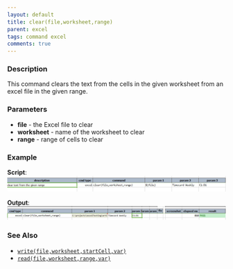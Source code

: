```yaml
---
layout: default
title: clear(file,worksheet,range)
parent: excel
tags: command excel
comments: true
---
```



### Description
This command clears the text from the cells in the given worksheet from an excel file in the given range.


### Parameters
- **file** \- the Excel file to clear
- **worksheet** \- name of the worksheet to clear
- **range** \- range of cells to clear


### Example
**Script**:
![script](image/clear_01.png)

**Output**:<br/>
![output](image/clear_02.png)


### See Also
- [`write(file,worksheet,startCell,var)`](write(file,worksheet,startCell,data))
- [`read(file,worksheet,range,var)`](read(file,worksheet,range,var))
